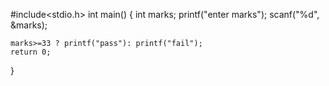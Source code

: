 #include<stdio.h>
int main()
{
    int marks;
    printf("enter marks");
    scanf("%d", &marks);

    marks>=33 ? printf("pass"): printf("fail");
    return 0;
}
